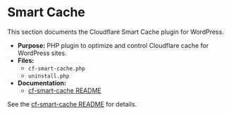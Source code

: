 # Smart Cache

This section documents the Cloudflare Smart Cache plugin for WordPress.

- **Purpose:** PHP plugin to optimize and control Cloudflare cache for WordPress sites.
- **Files:**
  - `cf-smart-cache.php`
  - `uninstall.php`
- **Documentation:**
  - [cf-smart-cache README](../cf-smart-cache/README.md)

See the [cf-smart-cache README](../cf-smart-cache/README.md) for details.
